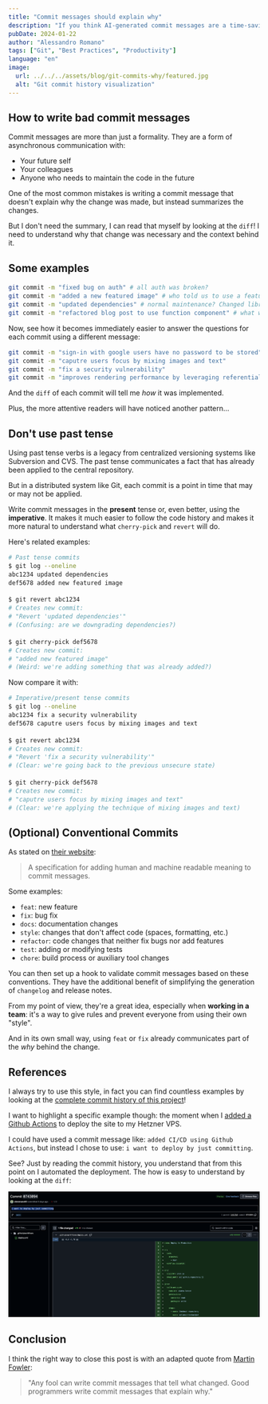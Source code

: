 ```yaml
---
title: "Commit messages should explain why"
description: "If you think AI-generated commit messages are a time-saving feature, you're wrong. If your commit messages summarize what you changed, read this post."
pubDate: 2024-01-22
author: "Alessandro Romano"
tags: ["Git", "Best Practices", "Productivity"]
language: "en"
image:
  url: ../../../assets/blog/git-commits-why/featured.jpg
  alt: "Git commit history visualization"
---
```


## How to write bad commit messages

Commit messages are more than just a formality. They are a form of asynchronous communication with:

- Your future self
- Your colleagues
- Anyone who needs to maintain the code in the future

One of the most common mistakes is writing a commit message that doesn't explain why the change was made, but instead summarizes the changes.

But I don't need the summary, I can read that myself by looking at the `diff`!
I need to understand why that change was necessary and the context behind it.

## Some examples

```bash
git commit -m "fixed bug on auth" # all auth was broken?
git commit -m "added a new featured image" # who told us to use a featured image?
git commit -m "updated dependencies" # normal maintenance? Changed libraries? Security issue?
git commit -m "refactored blog post to use function component" # what was wrong with the previous implementation?
```

Now, see how it becomes immediately easier to answer the questions for each commit using a different message:

```bash
git commit -m "sign-in with google users have no password to be stored"
git commit -m "caputre users focus by mixing images and text"
git commit -m "fix a security vulnerability"
git commit -m "improves rendering performance by leveraging referential transparency"
```

And the `diff` of each commit will tell me _how_ it was implemented.

Plus, the more attentive readers will have noticed another pattern...

## Don't use past tense

Using past tense verbs is a legacy from centralized versioning systems like Subversion and CVS. The past tense communicates a fact that has already been applied to the central repository.

But in a distributed system like Git, each commit is a point in time that may or may not be applied.

Write commit messages in the **present** tense or, even better, using the **imperative**.
It makes it much easier to follow the code history and makes it more natural to understand what `cherry-pick` and `revert` will do.

Here's related examples:

```bash
# Past tense commits
$ git log --oneline
abc1234 updated dependencies
def5678 added new featured image

$ git revert abc1234
# Creates new commit:
# "Revert 'updated dependencies'"
# (Confusing: are we downgrading dependencies?)

$ git cherry-pick def5678
# Creates new commit:
# "added new featured image"
# (Weird: we're adding something that was already added?)
```

Now compare it with:

```bash
# Imperative/present tense commits
$ git log --oneline
abc1234 fix a security vulnerability
def5678 caputre users focus by mixing images and text

$ git revert abc1234
# Creates new commit:
# "Revert 'fix a security vulnerability'"
# (Clear: we're going back to the previous unsecure state)

$ git cherry-pick def5678
# Creates new commit:
# "caputre users focus by mixing images and text"
# (Clear: we're applying the technique of mixing images and text)  
```

## (Optional) Conventional Commits

As stated on [their website](https://www.conventionalcommits.org/en/v1.0.0/):

> A specification for adding human and machine readable meaning to commit messages.

Some examples:

- `feat`: new feature
- `fix`: bug fix
- `docs`: documentation changes
- `style`: changes that don't affect code (spaces, formatting, etc.)
- `refactor`: code changes that neither fix bugs nor add features
- `test`: adding or modifying tests
- `chore`: build process or auxiliary tool changes

You can then set up a hook to validate commit messages based on these conventions.
They have the additional benefit of simplifying the generation of `changelog` and release notes.

From my point of view, they're a great idea, especially when **working in a team**: it's a way to give rules and prevent everyone from using their own "style".

And in its own small way, using `feat` or `fix` already communicates part of the _why_ behind the change.

## References

I always try to use this style, in fact you can find countless examples by looking at the [complete commit history of this project](https://github.com/aleromano92/aleromano.com/commits/main/)!

I want to highlight a specific example though: the moment when I [added a Github Actions](https://github.com/aleromano92/aleromano.com/commit/0743094e24e40de33eb52561fa18c24fec28bf05) to deploy the site to my Hetzner VPS.

I could have used a commit message like: `added CI/CD using Github Actions`, but instead I chose to use: `i want to deploy by just committing`.

See? Just by reading the commit history, you understand that from this point on I automated the deployment. The how is easy to understand by looking at the `diff`:

![image](../../../assets/blog/git-commits-why/actions.png)

## Conclusion

I think the right way to close this post is with an adapted quote from [Martin Fowler](https://www.martinfowler.com/):

> "Any fool can write commit messages that tell what changed. Good programmers write commit messages that explain why."  
